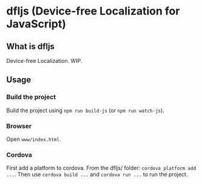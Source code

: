 dfljs (Device-free Localization for JavaScript)
===============================================

What is dfljs
-------------
Device-free Localization. WIP.

Usage
-----
### Build the project
Build the project using `npm run build-js` (or `npm run watch-js`).

### Browser
Open `www/index.html`.

### Cordova
First add a platform to cordova. From the dfljs/ folder: `cordova platform add ...`.
Then use `cordova build ...` and `cordova run ...` to run the project.
